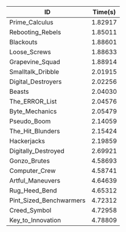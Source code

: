 |ID|Time(s)|
|-|-|
|Prime_Calculus|1.82917|
|Rebooting_Rebels|1.85011|
|Blackouts|1.88601|
|Loose_Screws|1.88633|
|Grapevine_Squad|1.88914|
|Smalltalk_Dribble|2.01915|
|Digital_Destroyers|2.02256|
|Beasts|2.04030|
|The_ERROR_List|2.04576|
|Byte_Mechanics|2.05479|
|Pseudo_Boom|2.14059|
|The_Hit_Blunders|2.15424|
|Hackerjacks|2.19859|
|Digitally_Destroyed|2.69921|
|Gonzo_Brutes|4.58693|
|Computer_Crew|4.58741|
|Artful_Maneuvers|4.64639|
|Rug_Heed_Bend|4.65312|
|Pint_Sized_Benchwarmers|4.72312|
|Creed_Symbol|4.72958|
|Key_to_Innovation|4.78809|
